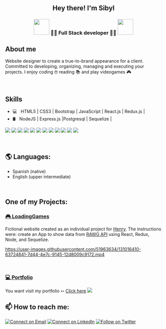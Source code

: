 <h2 align="center"> Hey there! I'm Sibyl</h2>

<h3 align="center"><img src= "https://media.giphy.com/media/26BRCAa7zyWHTWOyY/giphy.gif", height="50px"> 📖🚀 Full Stack developer 🚀📖 <img src= "https://media.giphy.com/media/26BRCAa7zyWHTWOyY/giphy.gif", height="50px"></h3>


<h2>About me</h2>

Website designer to create a true-to-brand appearance for a client. Committed to developing, organizing, managing and executing your projects.  I enjoy coding 🤓 reading 📚 and play videogames 🎮

<br/>

<h2>Skills</h2>

- 💻 &nbsp; HTML5 | CSS3 | Bootstrap | JavaScript | React.js | Redux.js |
- 🛢 &nbsp;  NodeJS | Express.js |Postgresql | Sequelize | 

<img src = "https://img.shields.io/badge/-HTML5-E34F26?style=flat&logo=html5&logoColor=white"> <img src = "https://img.shields.io/badge/-CSS3-1572B6?style=flat&logo=css3&logoColor=white">
<img src="https://img.shields.io/badge/-Bootstrap-563D7C?style=flat&logo=bootstrap&logoColor=white">
<img src="https://img.shields.io/badge/-JavaScript-eed718?style=flat&logo=javascript&logoColor=ffffff">
<img src="https://img.shields.io/badge/-React-000000?style=flat&logo=react&logoColor=00c8ff">
<img src="https://img.shields.io/badge/-Node.js-3C873A?style=flat&logo=Node.js&logoColor=white">
<img src="https://img.shields.io/badge/-Express.js-787878?style=flat">
<img src="https://img.shields.io/badge/-SQL-F29111?style=flat&logo=sql&logoColor=FFFFFF">
<img src="http://img.shields.io/badge/-Git-F1502F?style=flat&logo=git&logoColor=FFFFFF">
<img src="http://img.shields.io/badge/-Github-000000?style=flat&logo=github&logoColor=FFFFFF">
<img src="http://img.shields.io/badge/-Heroku-430098?style=flat&logo=heroku&logoColor=white">
<img src="http://img.shields.io/badge/-Vercel-black?style=flat&logo=vercel&logoColor=white">


<br/>

<h2>🌎 Languages: </h2>

- Spanish (native)
- English (upper intermediate)

<br/>

<h2> One of my Projects: </h2>

<h3><a href="https://github.com/sibylperez/LoadingGames" target="_blank"> 🎮 LoadingGames</a></h3>
Fictional website created as an individual project for <a href="https://soyhenry.com/">Henry</a>. The instructions were: create an App to show data from <a href="https://rawg.io/apidocs">RAWG API</a> using React, Redux, Node, and Sequelize.
<br/>

https://user-images.githubusercontent.com/51963634/131016410-63724841-7d44-4e7c-9145-12d8009c9172.mp4


<br/>

<h3><a href='https://github.com/sibylperez/Sibyl-portfolio'> 💻 Portfolio </a></h3>
You want visit my portfolio ➳ <a href="https://sibyl-portfolio.netlify.app">Click here</a>
<img src= "https://user-images.githubusercontent.com/51963634/171961540-6a3e6cf1-699d-48b1-993b-b204ca4b9e40.jpg">


<h2>📫 How to reach me:</h2>

 [![Connect on Email](https://img.shields.io/badge/Email-Sibyl%20Perez-bluee)](mailto:sibylperezl@gmail.com)
[![Connect on LinkedIn](https://img.shields.io/badge/--linkedin?label=LinkedIn&logo=LinkedIn&style=social)](https://www.linkedin.com/in/sibyl-perez/) [![Follow on Twitter](https://img.shields.io/badge/--twitter?label=Twitter&logo=Twitter&style=social)](https://twitter.com/Lady_Sweet_S) 


